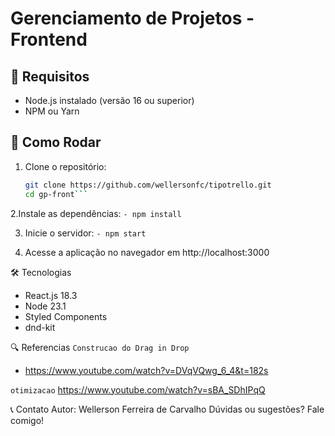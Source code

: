 # Gerenciamento de Projetos - Frontend

## 📌 Requisitos

- Node.js instalado (versão 16 ou superior)
- NPM ou Yarn

## 🚀 Como Rodar

1. Clone o repositório:
   ```bash
   git clone https://github.com/wellersonfc/tipotrello.git
   cd gp-front```

2.Instale as dependências:
```- npm install```

3. Inicie o servidor:
```- npm start```

4. Acesse a aplicação no navegador em http://localhost:3000

🛠️ Tecnologias
- React.js 18.3
- Node  23.1
- Styled Components
- dnd-kit

🔍 Referencias
```Construcao do Drag in Drop```
- https://www.youtube.com/watch?v=DVqVQwg_6_4&t=182s

```otimizacao```
https://www.youtube.com/watch?v=sBA_SDhIPqQ

📞 Contato
Autor: Wellerson Ferreira de Carvalho
Dúvidas ou sugestões? Fale comigo!

